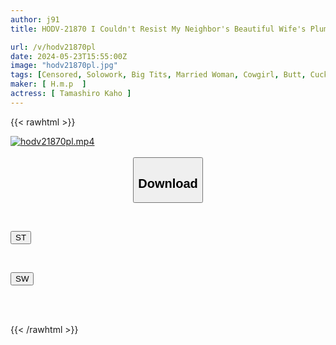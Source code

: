 ```yaml
---
author: j91
title: HODV-21870 I Couldn't Resist My Neighbor's Beautiful Wife's Plump Big Ass... I Accidentally Rubbed My Erect Cock Against Her And She Pressed Her Ass Cheeks Against Me With A Dazed Look On Her Face, So My Pent-up Sexual Desire Exploded And I Ended Up Having Ass-bukkake Sex Over And Over Again Kaho Tamaki

url: /v/hodv21870pl
date: 2024-05-23T15:55:00Z
image: "hodv21870pl.jpg"
tags: [Censored, Solowork, Big Tits, Married Woman, Cowgirl, Butt, Cuckold, Huge Butt	]
maker: [ H.m.p  ]
actress: [ Tamashiro Kaho ]
---
```



{{< rawhtml >}}

<div class="video" data-videoid="qjY9x0XyY2hzXGR">
    <a href="javascript:;">
        <img src="/v/hodv21870pl/hodv21870pl.jpg" width="WIDTH" height="HEIGHT" alt="hodv21870pl.mp4" loading="lazy">
    </a>
</div>

<script type="text/javascript" src="https://j91.asia/asset/on-demand-st.js"></script>

<br>
  <link rel="stylesheet" href="https://j91.asia/asset/bs5.css">
  
  <center>
  <button class="btn btn-primary" type="button" data-bs-toggle="collapse" data-bs-target=".multi-collapse" aria-expanded="false" aria-controls="multiCollapseExample1 multiCollapseExample2"><h2>Download</h2></button></center>
</p>
<div class="row">
  <div class="col">
    <div class="collapse multi-collapse" id="multiCollapseExample1">
      <div class="card card-body">
	      	      <br>
<div class="buttons">  
<p><a href="/v/hodv21870pl/st.html" target="_blank"><button class="btn-hover color-3"><i class="fa fa-download"></i> ST</button></a></p></div>
    </div>
  </div>
</div>
  <div class="col">
    <div class="collapse multi-collapse" id="multiCollapseExample2">
      <div class="card card-body">
	      <br>
<div class="buttons">
<p><a href="/v/hodv21870pl/sw.html" target="_blank"><button class="btn-hover color-2"><i class="fa fa-download"></i> SW</button></a></p></div>
<br><br>
      </div>
    </div>
  </div>
</div>

{{< /rawhtml >}}